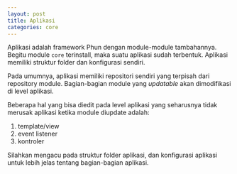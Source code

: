 ```yaml
---
layout: post
title: Aplikasi
categories: core
---
```


Aplikasi adalah framework Phun dengan module-module tambahannya. Begitu module
`core` terinstall, maka suatu aplikasi sudah terbentuk. Aplikasi memiliki struktur
folder dan konfigurasi sendiri.

Pada umumnya, aplikasi memiliki repositori sendiri yang terpisah dari repository
module. Bagian-bagian module yang *updatable* akan dimodifikasi di level aplikasi.

Beberapa hal yang bisa diedit pada level aplikasi yang seharusnya tidak merusak
aplikasi ketika module diupdate adalah:

1. template/view
1. event listener
1. kontroler

Silahkan mengacu pada struktur folder aplikasi, dan konfigurasi aplikasi untuk
lebih jelas tentang bagian-bagian aplikasi.